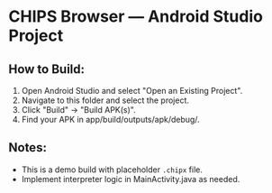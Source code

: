 # CHIPS Browser — Android Studio Project

## How to Build:
1. Open Android Studio and select "Open an Existing Project".
2. Navigate to this folder and select the project.
3. Click "Build" → "Build APK(s)".
4. Find your APK in app/build/outputs/apk/debug/.

## Notes:
- This is a demo build with placeholder `.chipx` file.
- Implement interpreter logic in MainActivity.java as needed.

